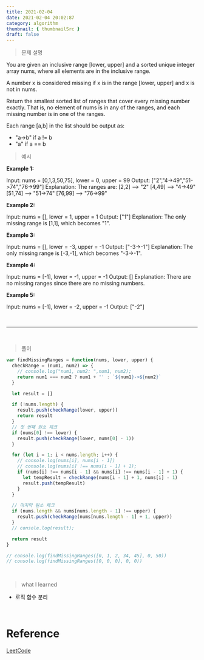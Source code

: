 ```yaml
---
title: 2021-02-04
date: 2021-02-04 20:02:87
category: algorithm
thumbnail: { thumbnailSrc }
draft: false
---
```


> 문제 설명

You are given an inclusive range [lower, upper] and a sorted unique integer array nums, where all elements are in the inclusive range.

A number x is considered missing if x is in the range [lower, upper] and x is not in nums.

Return the smallest sorted list of ranges that cover every missing number exactly. That is, no element of nums is in any of the ranges, and each missing number is in one of the ranges.

Each range [a,b] in the list should be output as:

- "a->b" if a != b
- "a" if a == b

> 예시

**Example 1:**

Input: nums = [0,1,3,50,75], lower = 0, upper = 99
Output: ["2","4->49","51->74","76->99"]
Explanation: The ranges are:
[2,2] --> "2"
[4,49] --> "4->49"
[51,74] --> "51->74"
[76,99] --> "76->99"

**Example 2:**

Input: nums = [], lower = 1, upper = 1
Output: ["1"]
Explanation: The only missing range is [1,1], which becomes "1".

**Example 3:**

Input: nums = [], lower = -3, upper = -1
Output: ["-3->-1"]
Explanation: The only missing range is [-3,-1], which becomes "-3->-1".

**Example 4:**

Input: nums = [-1], lower = -1, upper = -1
Output: []
Explanation: There are no missing ranges since there are no missing numbers.

**Example 5:**

Input: nums = [-1], lower = -2, upper = -1
Output: ["-2"]

<br>

---

<br>

> 풀이

```js
var findMissingRanges = function(nums, lower, upper) {
  checkRange = (num1, num2) => {
    // console.log("num1, num2: ",num1, num2);
    return num1 === num2 ? num1 + '' : `${num1}->${num2}`
  }

  let result = []

  if (!nums.length) {
    result.push(checkRange(lower, upper))
    return result
  }
  // 첫 번째 원소 체크
  if (nums[0] !== lower) {
    result.push(checkRange(lower, nums[0] - 1))
  }

  for (let i = 1; i < nums.length; i++) {
    // console.log(nums[i], nums[i - 1])
    // console.log(nums[i] !== nums[i - 1] + 1);
    if (nums[i] !== nums[i - 1] && nums[i] !== nums[i - 1] + 1) {
      let tempResult = checkRange(nums[i - 1] + 1, nums[i] - 1)
      result.push(tempResult)
    }
  }

  // 마지막 원소 체크
  if (nums.length && nums[nums.length - 1] !== upper) {
    result.push(checkRange(nums[nums.length - 1] + 1, upper))
  }
  // console.log(result);

  return result
}

// console.log(findMissingRanges([0, 1, 2, 34, 45], 0, 50))
// console.log(findMissingRanges([0, 0, 0], 0, 0))
```

<br>

> what I learned

- 로직 함수 분리

<br>

# Reference

[LeetCode](https://leetcode.com/problems/missing-ranges/)
